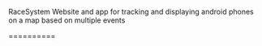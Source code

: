 RaceSystem
Website and app for tracking and displaying android phones on a map based on multiple events


==========
